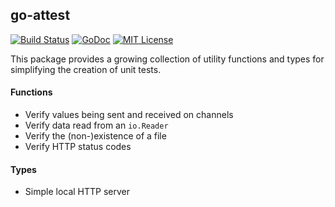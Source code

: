 ## go-attest

[![Build Status](https://travis-ci.org/hectane/go-attest.svg?branch=master)](https://travis-ci.org/hectane/go-attest)
[![GoDoc](https://godoc.org/github.com/hectane/go-attest?status.svg)](https://godoc.org/github.com/hectane/go-attest)
[![MIT License](http://img.shields.io/badge/license-MIT-9370d8.svg?style=flat)](http://opensource.org/licenses/MIT)

This package provides a growing collection of utility functions and types for simplifying the creation of unit tests.

#### Functions

- Verify values being sent and received on channels
- Verify data read from an `io.Reader`
- Verify the (non-)existence of a file
- Verify HTTP status codes

#### Types

- Simple local HTTP server
